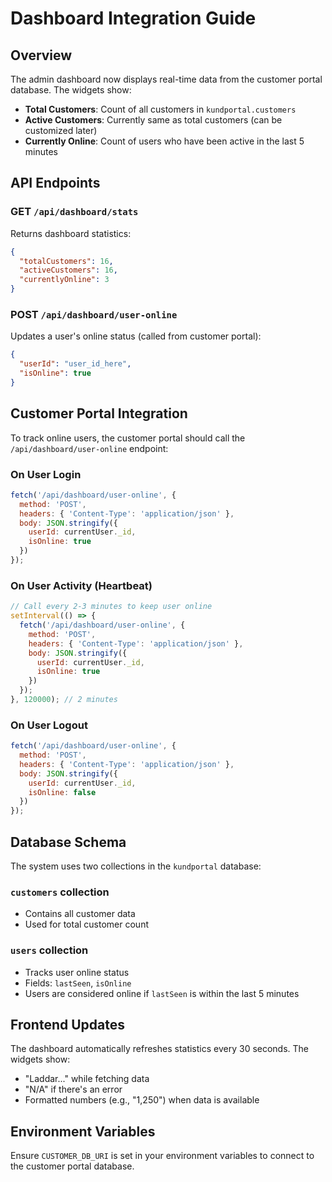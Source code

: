 # Dashboard Integration Guide

## Overview
The admin dashboard now displays real-time data from the customer portal database. The widgets show:
- **Total Customers**: Count of all customers in `kundportal.customers`
- **Active Customers**: Currently same as total customers (can be customized later)
- **Currently Online**: Count of users who have been active in the last 5 minutes

## API Endpoints

### GET `/api/dashboard/stats`
Returns dashboard statistics:
```json
{
  "totalCustomers": 16,
  "activeCustomers": 16,
  "currentlyOnline": 3
}
```

### POST `/api/dashboard/user-online`
Updates a user's online status (called from customer portal):
```json
{
  "userId": "user_id_here",
  "isOnline": true
}
```

## Customer Portal Integration

To track online users, the customer portal should call the `/api/dashboard/user-online` endpoint:

### On User Login
```javascript
fetch('/api/dashboard/user-online', {
  method: 'POST',
  headers: { 'Content-Type': 'application/json' },
  body: JSON.stringify({
    userId: currentUser._id,
    isOnline: true
  })
});
```

### On User Activity (Heartbeat)
```javascript
// Call every 2-3 minutes to keep user online
setInterval(() => {
  fetch('/api/dashboard/user-online', {
    method: 'POST',
    headers: { 'Content-Type': 'application/json' },
    body: JSON.stringify({
      userId: currentUser._id,
      isOnline: true
    })
  });
}, 120000); // 2 minutes
```

### On User Logout
```javascript
fetch('/api/dashboard/user-online', {
  method: 'POST',
  headers: { 'Content-Type': 'application/json' },
  body: JSON.stringify({
    userId: currentUser._id,
    isOnline: false
  })
});
```

## Database Schema

The system uses two collections in the `kundportal` database:

### `customers` collection
- Contains all customer data
- Used for total customer count

### `users` collection
- Tracks user online status
- Fields: `lastSeen`, `isOnline`
- Users are considered online if `lastSeen` is within the last 5 minutes

## Frontend Updates

The dashboard automatically refreshes statistics every 30 seconds. The widgets show:
- "Laddar..." while fetching data
- "N/A" if there's an error
- Formatted numbers (e.g., "1,250") when data is available

## Environment Variables

Ensure `CUSTOMER_DB_URI` is set in your environment variables to connect to the customer portal database.
